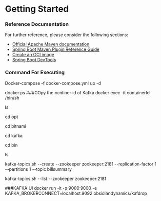 # Getting Started

### Reference Documentation
For further reference, please consider the following sections:

* [Official Apache Maven documentation](https://maven.apache.org/guides/index.html)
* [Spring Boot Maven Plugin Reference Guide](https://docs.spring.io/spring-boot/docs/2.3.5.RELEASE/maven-plugin/reference/html/)
* [Create an OCI image](https://docs.spring.io/spring-boot/docs/2.3.5.RELEASE/maven-plugin/reference/html/#build-image)
* [Spring Boot DevTools](https://docs.spring.io/spring-boot/docs/2.3.5.RELEASE/reference/htmlsingle/#using-boot-devtools)

### Command For Executing
Docker-compose -f docker-compose.yml up -d

docker ps 
###COpy the ocntiner id of Kafka
docker exec -it containerId /bin/sh

ls

cd opt

cd bitnami

cd kafka

cd bin

ls


kafka-topics.sh --create  --zookeeper zookeeper:2181 --replication-factor 1 --partitions 1 --topic billsummary

 kafka-topics.sh --list --zookeeper zookeeper:2181



###KAFKA UI 
docker run -it  -p 9000:9000 -e KAFKA_BROKERCONNECT=localhost:9092 obsidiandynamics/kafdrop

